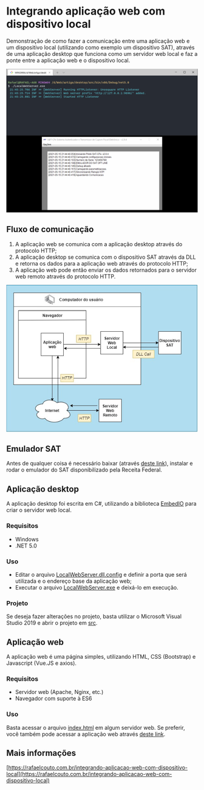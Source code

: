 # Integrando aplicação web com dispositivo local

Demonstração de como fazer a comunicação entre uma aplicação web e um dispositivo local (utilizando como exemplo um dispositivo SAT), através de uma aplicação desktop que funciona como um servidor web local e faz a ponte entre a aplicação web e o dispositivo local.

![](img/testando_as_aplicacoes.gif)

## Fluxo de comunicação

1. A aplicação web se comunica com a aplicação desktop através do protocolo HTTP;
2. A aplicação desktop se comunica com o dispositivo SAT através da DLL e retorna os dados para a aplicação web através do protocolo HTTP;
3. A aplicação web pode então enviar os dados retornados para o servidor web remoto através do protocolo HTTP.

![](img/fluxo.jpg)

## Emulador SAT

Antes de qualquer coisa é necessário baixar (através [deste link](https://portal.fazenda.sp.gov.br/servicos/sat/Downloads/emulador_off_line_v2_9_4.zip)), instalar e rodar o emulador do SAT disponibilizado pela Receita Federal.

## Aplicação desktop

A aplicação desktop foi escrita em C#, utilizando a biblioteca [EmbedIO](https://github.com/unosquare/embedio) para criar o servidor web local.

### Requisitos

- Windows
- .NET 5.0

### Uso

- Editar o arquivo [LocalWebServer.dll.config](desktop/dist/windows/x86/LocalWebServer.dll.config) e definir a porta que será utilizada e o endereço base da aplicação web; 
- Executar o arquivo [LocalWebServer.exe](desktop/dist/windows/x86/LocalWebServer.exe) e deixá-lo em execução.

### Projeto

Se deseja fazer alterações no projeto, basta utilizar o Microsoft Visual Studio 2019 e abrir o projeto em [src](desktop/src).

## Aplicação web

A aplicação web é uma página simples, utilizando HTML, CSS (Bootstrap) e Javascript (Vue.JS e axios).

### Requisitos

- Servidor web (Apache, Nginx, etc.)
- Navegador com suporte à ES6

### Uso

Basta acessar o arquivo [index.html](web/index.html) em algum servidor web. Se preferir, você também pode acessar a aplicação web através [deste link](https://rafaelcouto.com.br/articles/integrando-aplicacao-web-com-dispositivo-local/).

## Mais informações

[https://rafaelcouto.com.br/integrando-aplicacao-web-com-dispositivo-local](https://rafaelcouto.com.br/integrando-aplicacao-web-com-dispositivo-local)